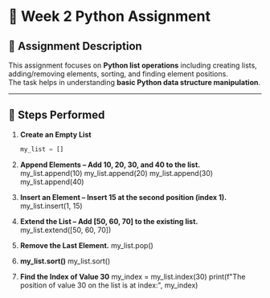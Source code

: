 # 📌 Week 2 Python Assignment

## 📝 Assignment Description
This assignment focuses on **Python list operations** including creating lists, adding/removing elements, sorting, and finding element positions.  
The task helps in understanding **basic Python data structure manipulation**.

---

## 📂 Steps Performed

1. **Create an Empty List**
   ```python
   my_list = []

2. **Append Elements – Add 10, 20, 30, and 40 to the list.**
my_list.append(10)
my_list.append(20)
my_list.append(30)
my_list.append(40)

3. **Insert an Element – Insert 15 at the second position (index 1).**
my_list.insert(1, 15)

4. **Extend the List – Add [50, 60, 70] to the existing list.**
my_list.extend([50, 60, 70])

5. **Remove the Last Element.**
my_list.pop()

6. **my_list.sort()**
my_list.sort()

7. **Find the Index of Value 30**
my_index = my_list.index(30)
print(f"The position of value 30 on the list is at index:", my_index)

